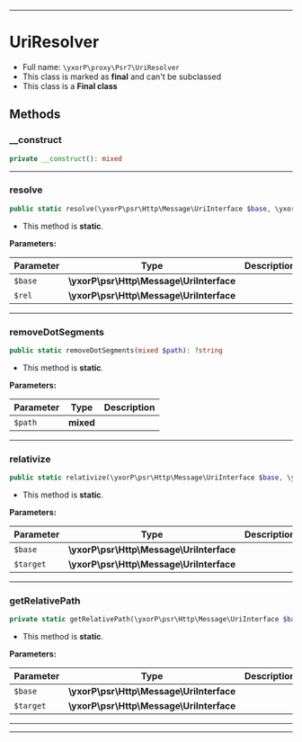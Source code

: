 ***

# UriResolver





* Full name: `\yxorP\proxy\Psr7\UriResolver`
* This class is marked as **final** and can't be subclassed
* This class is a **Final class**




## Methods


### __construct



```php
private __construct(): mixed
```











***

### resolve



```php
public static resolve(\yxorP\psr\Http\Message\UriInterface $base, \yxorP\psr\Http\Message\UriInterface $rel): \yxorP\psr\Http\Message\UriInterface|\yxorP\proxy\Psr7\Uri
```



* This method is **static**.




**Parameters:**

| Parameter | Type | Description |
|-----------|------|-------------|
| `$base` | **\yxorP\psr\Http\Message\UriInterface** |  |
| `$rel` | **\yxorP\psr\Http\Message\UriInterface** |  |




***

### removeDotSegments



```php
public static removeDotSegments(mixed $path): ?string
```



* This method is **static**.




**Parameters:**

| Parameter | Type | Description |
|-----------|------|-------------|
| `$path` | **mixed** |  |




***

### relativize



```php
public static relativize(\yxorP\psr\Http\Message\UriInterface $base, \yxorP\psr\Http\Message\UriInterface $target): \yxorP\psr\Http\Message\UriInterface
```



* This method is **static**.




**Parameters:**

| Parameter | Type | Description |
|-----------|------|-------------|
| `$base` | **\yxorP\psr\Http\Message\UriInterface** |  |
| `$target` | **\yxorP\psr\Http\Message\UriInterface** |  |




***

### getRelativePath



```php
private static getRelativePath(\yxorP\psr\Http\Message\UriInterface $base, \yxorP\psr\Http\Message\UriInterface $target): string
```



* This method is **static**.




**Parameters:**

| Parameter | Type | Description |
|-----------|------|-------------|
| `$base` | **\yxorP\psr\Http\Message\UriInterface** |  |
| `$target` | **\yxorP\psr\Http\Message\UriInterface** |  |




***


***

